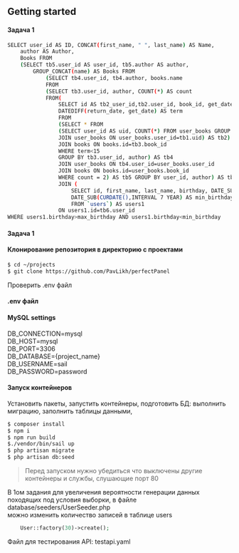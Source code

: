 ## Getting started

#### Задача 1

```bash
SELECT user_id AS ID, CONCAT(first_name, " ", last_name) AS Name,
    author AS Author,
    Books FROM 
    (SELECT tb5.user_id AS user_id, tb5.author AS author,
        GROUP_CONCAT(name) AS Books FROM 
            (SELECT tb4.user_id, tb4.author, books.name 
            FROM 
            (SELECT tb3.user_id, author, COUNT(*) AS count 
            FROM(
                SELECT id AS tb2_user_id,tb2.user_id, book_id, get_date, return_date, 
                DATEDIFF(return_date, get_date) AS term  
                FROM            
                (SELECT * FROM             
                (SELECT user_id AS uid, COUNT(*) FROM user_books GROUP BY user_id HAVING COUNT(*)=2) AS tb1             
                JOIN user_books ON user_books.user_id=tb1.uid) AS tb2) AS tb3 
                JOIN books ON books.id=tb3.book_id 
                WHERE term<15 
                GROUP BY tb3.user_id, author) AS tb4 
                JOIN user_books ON tb4.user_id=user_books.user_id 
                JOIN books ON books.id=user_books.book_id 
                WHERE count = 2) AS tb5 GROUP BY user_id, author) AS tb6 
                JOIN (
                    SELECT id, first_name, last_name, birthday, DATE_SUB(CURDATE(),INTERVAL 17 YEAR) AS max_birthday,  
                    DATE_SUB(CURDATE(),INTERVAL 7 YEAR) AS min_birthday 
                    FROM `users`) AS users1 
                ON users1.id=tb6.user_id 
WHERE users1.birthday>max_birthday AND users1.birthday<min_birthday
```
#### Задача 1

#### Клонирование репозитория в директорию с проектами

```bash
$ cd ~/projects
$ git clone https://github.com/PavLikh/perfectPanel
```

Проверить .env файл

####  .env файл

#### MySQL settings
DB_CONNECTION=mysql \
DB_HOST=mysql \
DB_PORT=3306 \
DB_DATABASE={project_name} \
DB_USERNAME=sail \
DB_PASSWORD=password

#### Запуск контейнеров
Установить пакеты,
запустить контейнеры,
подготовить БД:
выполнить миграцию,
заполнить таблицы данными,

```bash
$ composer install
$ npm i
$ npm run build
$./vendor/bin/sail up
$ php artisan migrate
$ php artisan db:seed

```

> Перед запуском нужно убедиться что выключены другие контейнеры и службы, слушающие порт 80

В 1ом задания для увеличения вероятности генерации данных походящих под условия выборки, в файле\
database/seeders/UserSeeder.php\
можно изменить количество записей в таблице users
```php
    User::factory(30)->create();

```
Файл для тестирования API: testapi.yaml